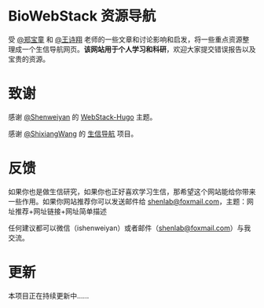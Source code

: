 # BioWebStack 资源导航

受 [@郑宝童](https://www.yuque.com/btzheng) 和 [@王诗翔](https://github.com/ShixiangWang) 老师的一些文章和讨论影响和启发，将一些重点资源整理成一个生信导航网页。**该网站用于个人学习和科研**，欢迎大家提交错误报告以及宝贵的资源。

# 致谢

感谢 [@Shenweiyan](https://github.com/shenweiyan) 的 [WebStack-Hugo](https://github.com/shenweiyan/webstack-hugo) 主题。

感谢 [@ShixiangWang](https://github.com/ShixiangWang) 的 [生信导航](https://github.com/BioSisyphus/guide) 项目。


# 反馈

如果你也是做生信研究，如果你也正好喜欢学习生信，那希望这个网站能给你带来一些作用。如果你网站推荐你可以发送邮件给 [shenlab@foxmail.com](http://mail.qq.com/cgi-bin/qm_share?t=qm_mailme&email=gfLp5O-t4OPB5_757ODo7a-i7uw)，主题：网址推荐+网址链接+网址简单描述

任何建议都可以微信（ishenweiyan）或者邮件（[shenlab@foxmail.com](http://mail.qq.com/cgi-bin/qm_share?t=qm_mailme&email=gfLp5O-t4OPB5_757ODo7a-i7uw)）与我交流。

# 更新
本项目正在持续更新中......
